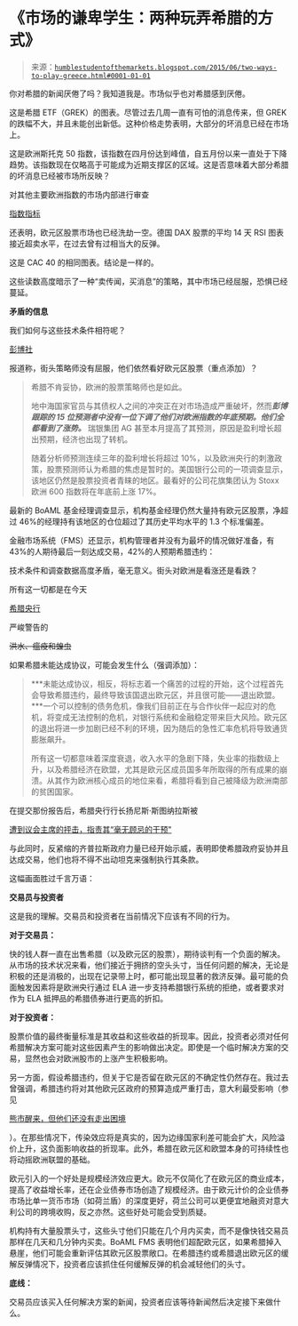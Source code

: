 <!--yml

category: 未分类

date: 2024-05-18 03:19:44

-->

# 《市场的谦卑学生：两种玩弄希腊的方式》

> 来源：[`humblestudentofthemarkets.blogspot.com/2015/06/two-ways-to-play-greece.html#0001-01-01`](https://humblestudentofthemarkets.blogspot.com/2015/06/two-ways-to-play-greece.html#0001-01-01)

你对希腊的新闻厌倦了吗？我知道我是。市场似乎也对希腊感到厌倦。

这是希腊 ETF（GREK）的图表。尽管过去几周一直有可怕的消息传来，但 GREK 的跌幅不大，并且未能创出新低。这种价格走势表明，大部分的坏消息已经在市场上。

这是欧洲斯托克 50 指数，该指数在四月份达到峰值，自五月份以来一直处于下降趋势。该指数现在仅略高于可能成为近期支撑区的区域。这是否意味着大部分希腊的坏消息已经被市场所反映？

对其他主要欧洲指数的市场内部进行审查

[指数指标](http://www.indexindicators.com/indicators/breadth/)

还表明，欧元区股票市场也已经洗劫一空。德国 DAX 股票的平均 14 天 RSI 图表接近超卖水平，在过去曾有过相当大的反弹。

这是 CAC 40 的相同图表。结论是一样的。

这些读数高度暗示了一种“卖传闻，买消息”的策略，其中市场已经屈服，恐惧已经蔓延。

**矛盾的信息**

我们如何与这些技术条件相符呢？

[彭博社](http://www.bloomberg.com/news/articles/2015-06-16/europe-stock-strategists-100-bullish-in-face-of-greece-impasse)

报道称，街头策略师没有屈服，他们依然看好欧元区股票（重点添加）？

> 希腊不肯妥协，欧洲的股票策略师也是如此。
> 
> 地中海国家官员与其债权人之间的冲突正在对市场造成严重破坏，然而***彭博跟踪的 15 位预测者中没有一位下调了他们对欧洲指数的年底预期。他们全都看到了涨势。*** 瑞银集团 AG 甚至本月提高了其预测，原因是盈利增长超出预期，经济也出现了转机。
> 
> 随着分析师预测连续三年的盈利增长将超过 10%，以及欧洲央行的刺激政策，股票预测师认为希腊的焦虑是暂时的。美国银行公司的一项调查显示，该地区仍然是股票投资者青睐的地区。最看好的公司花旗集团认为 Stoxx 欧洲 600 指数将在年底前上涨 17%。

最新的 BoAML 基金经理调查显示，机构基金经理仍然大量持有欧元区股票，净超过 46%的经理持有该地区的仓位超过了其历史平均水平的 1.3 个标准偏差。

金融市场系统（FMS）还显示，机构管理者并没有为最坏的情况做好准备，有 43%的人期待最后一刻达成交易，42%的人预期希腊违约：

技术条件和调查数据高度矛盾，毫无意义。街头对欧洲是看涨还是看跌？

所有这一切都是在今天

[希腊央行](http://www.bankofgreece.gr/Pages/en/Bank/News/PressReleases/DispItem.aspx?Item_ID=4988&List_ID=1af869f3-57fb-4de6-b9ae-bdfd83c66c95&Filter_by=DT)

严峻警告的

~~洪水、瘟疫和蝗虫~~

如果希腊未能达成协议，可能会发生什么（强调添加）：

> ***未能达成协议，相反，将标志着一个痛苦的过程的开始，这个过程首先会导致希腊违约，最终导致该国退出欧元区，并且很可能——退出欧盟。***一个可以控制的债务危机，像我们目前正在与合作伙伴一起应对的危机，将变成无法控制的危机，对银行系统和金融稳定带来巨大风险。欧元区的退出将进一步加剧已经不利的环境，因为随后的急性汇率危机将导致通货膨胀飙升。
> 
> 所有这一切都意味着深度衰退，收入水平的急剧下降，失业率的指数级上升，以及希腊经济在欧盟，尤其是欧元区成员国多年所取得的所有成果的崩溃。从其作为欧洲核心成员的地位来看，希腊将看到自己被降级为欧洲南部的贫困国家。

在提交那份报告后，希腊央行行长扬尼斯·斯图纳拉斯被

[遭到议会主席的抨击，指责其“毫无顾忌的干预"](http://greece.greekreporter.com/2015/06/17/house-speaker-angrily-returns-bank-of-greece-report-accuses-bank-governor/)

与此同时，反紧缩的齐普拉斯政府力量已经开始示威，表明即使希腊政府妥协并且达成交易，他们也将不得不出动坦克来强制执行其条款。

这幅画面胜过千言万语：

**交易员与投资者**

这是我的理解。交易员和投资者在当前情况下应该有不同的行为。

**对于交易员：**

快的钱人群一直在出售希腊（以及欧元区的股票），期待谈判有一个负面的解决。从市场的技术状况来看，他们接近于拥挤的空头头寸，当任何问题的解决，无论是积极的还是消极的，出现在记录带上时，都可能出现显著的救济反弹。最可能的负面触发因素将是欧洲央行通过 ELA 进一步支持希腊银行系统的拒绝，或者要求对作为 ELA 抵押品的希腊债券进行更高的折扣。

**对于投资者：**

股票价值的最终衡量标准是其收益和这些收益的折现率。因此，投资者必须对任何希腊解决方案可能对这些因素产生的影响做出决定。即使是一个临时解决方案的交易，显然也会对欧洲股市的上涨产生积极影响。

另一方面，假设希腊违约，但关于它是否留在欧元区的不确定性仍然存在。我过去曾强调，希腊违约将对其他欧元区政府的预算造成严重打击，意大利最受影响（参见

[熊市醒来，但他们还没有走出困境](http://humblestudentofthemarkets.blogspot.com/2015/06/bears-wake-up-but-theyre-not-out-of.html)

）。在那些情况下，传染效应将是真实的，因为边缘国家利差可能会扩大，风险溢价上升，这负面影响收益的折现率。此外，希腊在欧元区和欧盟本身的可持续性也将动摇欧洲联盟的基础。

欧元引入的一个好处是规模经济效应更大。欧元不仅简化了在欧元区的商业成本，提高了收益增长率，还在企业债券市场创造了规模经济。由于欧元计价的企业债券市场比单一货币市场（如荷兰盾）的深度更好，荷兰公司可以更便宜地融资对意大利公司的跨境收购，反之亦然。这些好处可能会受到质疑。

机构持有大量股票头寸，这些头寸他们只能在几个月内买卖，而不是像快钱交易员那样在几天和几分钟内买卖。BoAML FMS 表明他们超配欧元区，如果希腊掉入悬崖，他们可能会重新评估其欧元区股票敞口。在希腊违约或希腊退出欧元区的缓解反弹情况下，投资者应该抓住任何缓解反弹的机会减轻他们的头寸。

**底线：**

交易员应该买入任何解决方案的新闻，投资者应该等待新闻然后决定接下来做什么。
